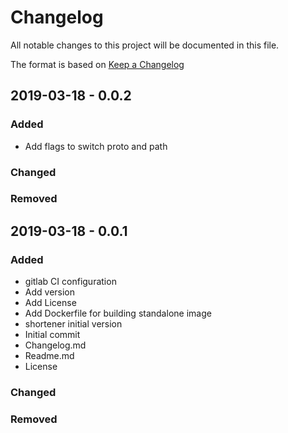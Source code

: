# Changelog

All notable changes to this project will be documented in this file.

The format is based on [Keep a Changelog](http://keepachangelog.com/en/1.0.0/)

## 2019-03-18 - 0.0.2

### Added

- Add flags to switch proto and path

### Changed

### Removed

## 2019-03-18 - 0.0.1

### Added

- gitlab CI configuration
- Add version
- Add License
- Add Dockerfile for building standalone image
- shortener initial version
- Initial commit
- Changelog.md
- Readme.md
- License

### Changed

### Removed
